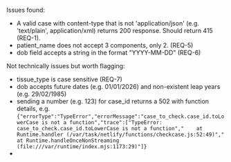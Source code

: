 Issues found:
* A valid case with content-type that is not 'application/json' (e.g. 'text/plain', application/xml) returns 200 response. Should return 415 (REQ-1).
* patient_name does not accept 3 components, only 2. (REQ-5)
* dob field accepts a string in the format "YYYY-MM-DD" (REQ-6)

Not technically issues but worth flagging:
* tissue_type is case sensitive (REQ-7)
* dob accepts future dates (e.g. 01/01/2026) and non-existent leap years (e.g. 29/02/1985)
* sending a number (e.g. 123) for case_id returns a 502 with function details, e.g. 
`{"errorType":"TypeError","errorMessage":"case_to_check.case_id.toLowerCase is not a function","trace":["TypeError: case_to_check.case_id.toLowerCase is not a function","    at Runtime.handler (/var/task/netlify/functions/checkcase.js:52:49)","    at Runtime.handleOnceNonStreaming (file:///var/runtime/index.mjs:1173:29)"]}`
* 